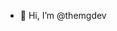 - 👋 Hi, I’m @themgdev

<!---
themgdev/themgdev is a ✨ special ✨ repository because its `README.md` (this file) appears on your GitHub profile.
You can click the Preview link to take a look at your changes.
--->
